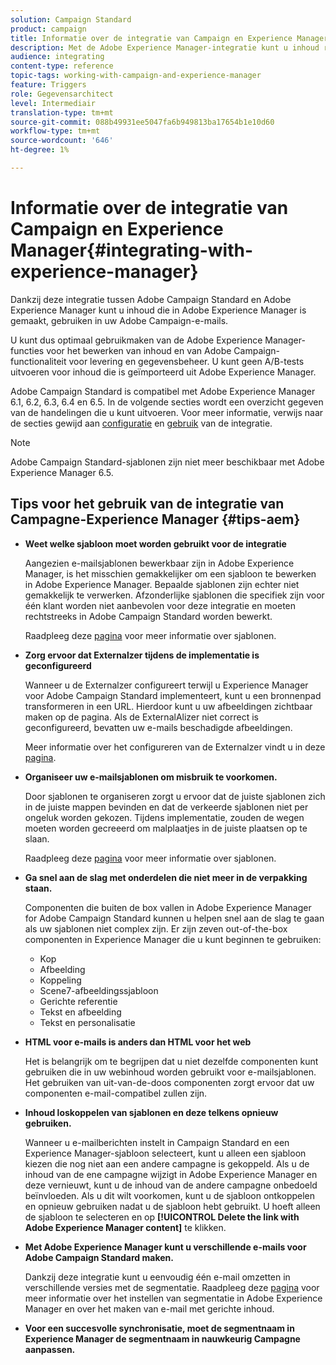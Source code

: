 ```yaml
---
solution: Campaign Standard
product: campaign
title: Informatie over de integratie van Campaign en Experience Manager
description: Met de Adobe Experience Manager-integratie kunt u inhoud rechtstreeks in AEM maken en later in Adobe Campaign gebruiken.
audience: integrating
content-type: reference
topic-tags: working-with-campaign-and-experience-manager
feature: Triggers
role: Gegevensarchitect
level: Intermediair
translation-type: tm+mt
source-git-commit: 088b49931ee5047fa6b949813ba17654b1e10d60
workflow-type: tm+mt
source-wordcount: '646'
ht-degree: 1%

---
```



# Informatie over de integratie van Campaign en Experience Manager{#integrating-with-experience-manager}

Dankzij deze integratie tussen Adobe Campaign Standard en Adobe Experience Manager kunt u inhoud die in Adobe Experience Manager is gemaakt, gebruiken in uw Adobe Campaign-e-mails.

U kunt dus optimaal gebruikmaken van de Adobe Experience Manager-functies voor het bewerken van inhoud en van Adobe Campaign-functionaliteit voor levering en gegevensbeheer. U kunt geen A/B-tests uitvoeren voor inhoud die is geïmporteerd uit Adobe Experience Manager.

Adobe Campaign Standard is compatibel met Adobe Experience Manager 6.1, 6.2, 6.3, 6.4 en 6.5. In de volgende secties wordt een overzicht gegeven van de handelingen die u kunt uitvoeren. Voor meer informatie, verwijs naar de secties gewijd aan [configuratie](https://docs.adobe.com/content/help/en/experience-manager-65/administering/integration/campaignstandard.html) en [gebruik](https://docs.adobe.com/content/help/en/experience-manager-65/authoring/aem-adobe-campaign/campaign.html) van de integratie.

>[!NOTE]
>
> Adobe Campaign Standard-sjablonen zijn niet meer beschikbaar met Adobe Experience Manager 6.5.

## Tips voor het gebruik van de integratie van Campagne-Experience Manager {#tips-aem}

* **Weet welke sjabloon moet worden gebruikt voor de integratie**

   Aangezien e-mailsjablonen bewerkbaar zijn in Adobe Experience Manager, is het misschien gemakkelijker om een sjabloon te bewerken in Adobe Experience Manager. Bepaalde sjablonen zijn echter niet gemakkelijk te verwerken. Afzonderlijke sjablonen die specifiek zijn voor één klant worden niet aanbevolen voor deze integratie en moeten rechtstreeks in Adobe Campaign Standard worden bewerkt.

   Raadpleeg deze [pagina](https://docs.adobe.com/content/help/en/experience-manager-65/developing/platform/templates/templates.html) voor meer informatie over sjablonen.

* **Zorg ervoor dat Externalzer tijdens de implementatie is geconfigureerd**

   Wanneer u de Externalzer configureert terwijl u Experience Manager voor Adobe Campaign Standard implementeert, kunt u een bronnenpad transformeren in een URL. Hierdoor kunt u uw afbeeldingen zichtbaar maken op de pagina. Als de ExternalAlizer niet correct is geconfigureerd, bevatten uw e-mails beschadigde afbeeldingen.

   Meer informatie over het configureren van de Externalzer vindt u in deze [pagina](https://docs.adobe.com/content/help/en/experience-manager-65/developing/platform/externalizer.html).

* **Organiseer uw e-mailsjablonen om misbruik te voorkomen.**

   Door sjablonen te organiseren zorgt u ervoor dat de juiste sjablonen zich in de juiste mappen bevinden en dat de verkeerde sjablonen niet per ongeluk worden gekozen. Tijdens implementatie, zouden de wegen moeten worden gecreeerd om malplaatjes in de juiste plaatsen op te slaan.

   Raadpleeg deze [pagina](https://docs.adobe.com/content/help/en/experience-manager-65/developing/platform/templates/templates.html#template-availability) voor meer informatie over sjablonen.

* **Ga snel aan de slag met onderdelen die niet meer in de verpakking staan.**

   Componenten die buiten de box vallen in Adobe Experience Manager for Adobe Campaign Standard kunnen u helpen snel aan de slag te gaan als uw sjablonen niet complex zijn.
Er zijn zeven out-of-the-box componenten in Experience Manager die u kunt beginnen te gebruiken:

   * Kop
   * Afbeelding
   * Koppeling
   * Scene7-afbeeldingssjabloon
   * Gerichte referentie
   * Tekst en afbeelding
   * Tekst en personalisatie

* **HTML voor e-mails is anders dan HTML voor het web**

   Het is belangrijk om te begrijpen dat u niet dezelfde componenten kunt gebruiken die in uw webinhoud worden gebruikt voor e-mailsjablonen. Het gebruiken van uit-van-de-doos componenten zorgt ervoor dat uw componenten e-mail-compatibel zullen zijn.

* **Inhoud loskoppelen van sjablonen en deze telkens opnieuw gebruiken.**

   Wanneer u e-mailberichten instelt in Campaign Standard en een Experience Manager-sjabloon selecteert, kunt u alleen een sjabloon kiezen die nog niet aan een andere campagne is gekoppeld. Als u de inhoud van de ene campagne wijzigt in Adobe Experience Manager en deze vernieuwt, kunt u de inhoud van de andere campagne onbedoeld beïnvloeden.
Als u dit wilt voorkomen, kunt u de sjabloon ontkoppelen en opnieuw gebruiken nadat u de sjabloon hebt gebruikt. U hoeft alleen de sjabloon te selecteren en op **[!UICONTROL Delete the link with Adobe Experience Manager content]** te klikken.

* **Met Adobe Experience Manager kunt u verschillende e-mails voor Adobe Campaign Standard maken.**

   Dankzij deze integratie kunt u eenvoudig één e-mail omzetten in verschillende versies met de segmentatie.
Raadpleeg deze [pagina](https://docs.adobe.com/help/en/experience-manager-65/authoring/aem-adobe-campaign/target-adobe-campaign.html#setting-up-segmentation-in-aem) voor meer informatie over het instellen van segmentatie in Adobe Experience Manager en over het maken van e-mail met gerichte inhoud.

* **Voor een succesvolle synchronisatie, moet de segmentnaam in Experience Manager de segmentnaam in nauwkeurig Campagne aanpassen.**